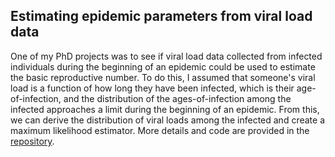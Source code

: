 ## Estimating epidemic parameters from viral load data

One of my PhD projects was to see if viral load data collected from infected individuals during the beginning of an 
epidemic could be used to estimate the basic reproductive number. To do this, I assumed that
someone's viral load is a function of how long they have been infected, which is their age-of-infection, 
and the distribution of the ages-of-infection among the infected approaches a limit during the beginning of 
an epidemic. From this, we can derive the distribution of viral loads among the infected and create a 
maximum likelihood estimator. More details and code are provided in the [repository](https://github.com/briantreacy/epi_param_estimation_viral_loads).



